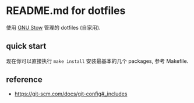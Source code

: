 
# README.md for dotfiles

使用 [GNU Stow](https://www.gnu.org/software/stow/) 管理的 dotfiles (自家用).

## quick start

现在你可以直接执行 `make install` 安装最基本的几个 packages, 参考 Makefile.

## reference

* https://git-scm.com/docs/git-config#_includes
